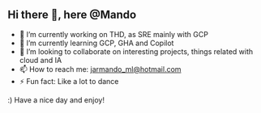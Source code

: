 ## Hi there 👋, here @Mando

<!--
**jarmandomtz/jarmandomtz** is a ✨ _special_ ✨ repository because its `README.md` (this file) appears on your GitHub profile.

Here are some ideas to get you started:

- 🔭 I’m currently working on ...
- 🌱 I’m currently learning ...
- 👯 I’m looking to collaborate on ...
- 🤔 I’m looking for help with ...
- 💬 Ask me about ...
- 📫 How to reach me: ...
- 😄 Pronouns: ...
- ⚡ Fun fact: ...
-->

- 🔭 I’m currently working on THD, as SRE mainly with GCP
- 🌱 I’m currently learning GCP, GHA and Copilot
- 👯 I’m looking to collaborate on interesting projects, things related with cloud and IA
- 📫 How to reach me: jarmando_ml@hotmail.com
- ⚡ Fun fact: Like a lot to dance

:) Have a nice day and enjoy!